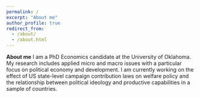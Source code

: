 ```yaml
---
permalink: /
excerpt: "About me"
author_profile: true
redirect_from: 
  - /about/
  - /about.html
---
```

**About me**
I am a PhD Economics candidate at the University of Oklahoma. My research includes applied micro and macro issues with a particular focus on political economy and development. I am currently working on the effect of US state-level campaign contribution laws on welfare policy and the relationship between political ideology and productive capabilities in a sample of countries.
